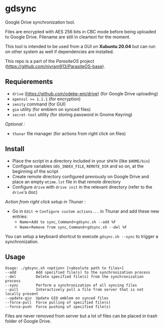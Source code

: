 # gdsync
Google Drive synchronization tool.

Files are encrypted with AES 256 bits in CBC mode before being uploaded to Google Drive. Filename are still in cleartext for the moment.

This tool is intended to be used from a GUI on **Xubuntu 20.04** but can run on other system as well if dependencies are installed.

This repo is a part of the *ParasiteOS* project (https://github.com/nivram913/ParasiteOS-base).

## Requierements
- `drive` (https://github.com/odeke-em/drive) (for Google Drive uploading)
- `openssl >= 1.1.1` (for encryption)
- `zenity` command (for GUI)
- `gio` utility (for emblem on synced files)
- `secret-tool` utility (for storing password in Gnome Keyring)

*Optional :*

- `thunar` file manager (for actions from right click on files)

## Install

- Place the script in a directory included in your `$PATH` (like `$HOME/bin`)
- Configure variables `GDS_INDEX_FILE`, `REMOTE_DIR` and so on, at the beginning of the script
- Create remote directory configured previously on Google Drive and place an empty `mtime.lst` file in that remote directory
- Configure `drive` with `drive init` in the relevant directory (refer to the `drive`'s doc)


*Action from right click setup in Thunar* :

- Go in `Edit` -> `Configure custom actions...` in Thunar and add these new entries:
  - `Name`=`Add to sync`, `Command`=`gdsync.sh --add %F`
  - `Name`=`Remove from sync`, `Command`=`gdsync.sh --del %F`

You can setup a keyboard shortcut to execute `gdsync.sh --sync` to trigger a synchronization.

## Usage

```
Usage: ./gdsync.sh <option> [<absolute path to files>]
--add         Add specified file(s) to the synchronization process
--del         Delete specified file(s) from the synchronization process
--sync        Perform a synchronization of all syncing files
--pull        Interactively pull a file from server that is not locally present
--update-gio  Update GIO emblem on synced files
--force-pull  Force pulling of specified file(s)
--force-push  Force pushing of specified file(s)
```

Files are never removed from server but a lot of files can be placed in trash folder of Google Drive.

